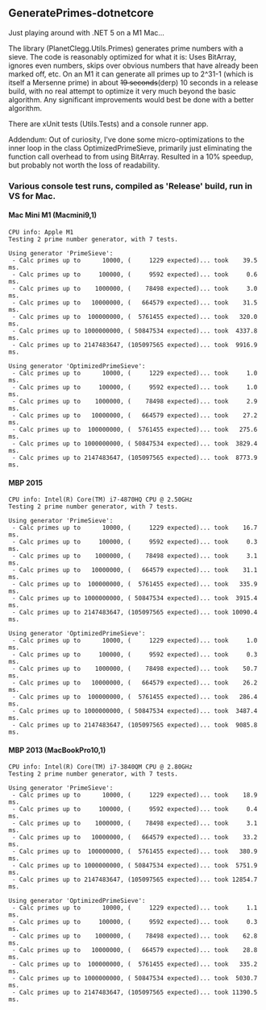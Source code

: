 ## GeneratePrimes-dotnetcore

Just playing around with .NET 5 on a M1 Mac...

The library (PlanetClegg.Utils.Primes) generates prime numbers with a sieve.  The
code is reasonably optimized for what it is:  Uses BitArray, ignores even 
numbers, skips over obvious numbers that have already been marked off, etc. 
On an M1 it can generate all primes up to 2^31-1 (which is itself a Mersenne prime)
in about ~~19 seconds~~(derp) 10 seconds in a release build, 
with no real attempt to optimize it very much beyond the basic 
algorithm.  Any significant improvements would best be done with a better 
algorithm.

There are xUnit tests (Utils.Tests) and a console runner app.  

Addendum: Out of curiosity, I've done some micro-optimizations to the inner loop 
in the class OptimizedPrimeSieve, primarily just eliminating the function call 
overhead to from using BitArray.  Resulted in a 10% speedup, but probably not worth 
the loss of readability.  

### Various console test runs, compiled as 'Release' build, run in VS for Mac.
#### Mac Mini M1 (Macmini9,1)
```
CPU info: Apple M1
Testing 2 prime number generator, with 7 tests.

Using generator 'PrimeSieve':
 - Calc primes up to      10000, (     1229 expected)... took    39.5 ms.
 - Calc primes up to     100000, (     9592 expected)... took     0.6 ms.
 - Calc primes up to    1000000, (    78498 expected)... took     3.0 ms.
 - Calc primes up to   10000000, (   664579 expected)... took    31.5 ms.
 - Calc primes up to  100000000, (  5761455 expected)... took   320.0 ms.
 - Calc primes up to 1000000000, ( 50847534 expected)... took  4337.8 ms.
 - Calc primes up to 2147483647, (105097565 expected)... took  9916.9 ms.

Using generator 'OptimizedPrimeSieve':
 - Calc primes up to      10000, (     1229 expected)... took     1.0 ms.
 - Calc primes up to     100000, (     9592 expected)... took     1.0 ms.
 - Calc primes up to    1000000, (    78498 expected)... took     2.9 ms.
 - Calc primes up to   10000000, (   664579 expected)... took    27.2 ms.
 - Calc primes up to  100000000, (  5761455 expected)... took   275.6 ms.
 - Calc primes up to 1000000000, ( 50847534 expected)... took  3829.4 ms.
 - Calc primes up to 2147483647, (105097565 expected)... took  8773.9 ms.
```

#### MBP 2015
```
CPU info: Intel(R) Core(TM) i7-4870HQ CPU @ 2.50GHz
Testing 2 prime number generator, with 7 tests.

Using generator 'PrimeSieve':
 - Calc primes up to      10000, (     1229 expected)... took    16.7 ms.
 - Calc primes up to     100000, (     9592 expected)... took     0.3 ms.
 - Calc primes up to    1000000, (    78498 expected)... took     3.1 ms.
 - Calc primes up to   10000000, (   664579 expected)... took    31.1 ms.
 - Calc primes up to  100000000, (  5761455 expected)... took   335.9 ms.
 - Calc primes up to 1000000000, ( 50847534 expected)... took  3915.4 ms.
 - Calc primes up to 2147483647, (105097565 expected)... took 10090.4 ms.

Using generator 'OptimizedPrimeSieve':
 - Calc primes up to      10000, (     1229 expected)... took     1.0 ms.
 - Calc primes up to     100000, (     9592 expected)... took     0.3 ms.
 - Calc primes up to    1000000, (    78498 expected)... took    50.7 ms.
 - Calc primes up to   10000000, (   664579 expected)... took    26.2 ms.
 - Calc primes up to  100000000, (  5761455 expected)... took   286.4 ms.
 - Calc primes up to 1000000000, ( 50847534 expected)... took  3487.4 ms.
 - Calc primes up to 2147483647, (105097565 expected)... took  9085.8 ms.
```
#### MBP 2013 (MacBookPro10,1)
```
CPU info: Intel(R) Core(TM) i7-3840QM CPU @ 2.80GHz
Testing 2 prime number generator, with 7 tests.

Using generator 'PrimeSieve':
 - Calc primes up to      10000, (     1229 expected)... took    18.9 ms.
 - Calc primes up to     100000, (     9592 expected)... took     0.4 ms.
 - Calc primes up to    1000000, (    78498 expected)... took     3.1 ms.
 - Calc primes up to   10000000, (   664579 expected)... took    33.2 ms.
 - Calc primes up to  100000000, (  5761455 expected)... took   380.9 ms.
 - Calc primes up to 1000000000, ( 50847534 expected)... took  5751.9 ms.
 - Calc primes up to 2147483647, (105097565 expected)... took 12854.7 ms.

Using generator 'OptimizedPrimeSieve':
 - Calc primes up to      10000, (     1229 expected)... took     1.1 ms.
 - Calc primes up to     100000, (     9592 expected)... took     0.3 ms.
 - Calc primes up to    1000000, (    78498 expected)... took    62.8 ms.
 - Calc primes up to   10000000, (   664579 expected)... took    28.8 ms.
 - Calc primes up to  100000000, (  5761455 expected)... took   335.2 ms.
 - Calc primes up to 1000000000, ( 50847534 expected)... took  5030.7 ms.
 - Calc primes up to 2147483647, (105097565 expected)... took 11390.5 ms.
```
